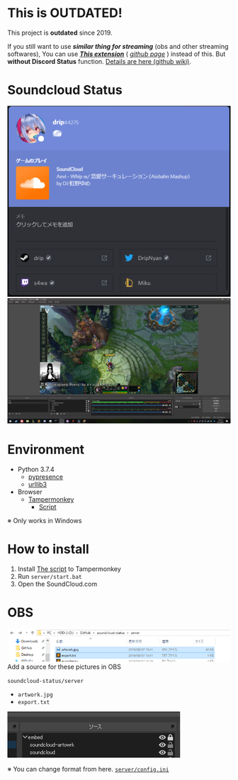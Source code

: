 # This is OUTDATED!
This project is **outdated** since 2019.

If you still want to use _**similar thing for streaming**_ (obs and other streaming softwares), You can use [_**This extension**_](https://chrome.google.com/webstore/detail/soundcloud-player/oackhlcggjandamnkggpfhfjbnecefej) ( [_github page_](https://github.com/S4WA/SoundCloud-Player) ) instead of this. But **without Discord Status** function. [Details are here (github wiki)](https://github.com/S4WA/SoundCloud-Player/wiki/For-Streamers-Gamers).

# Soundcloud Status
![image1](https://github.com/S4WA/files/blob/master/soundcloud-status/Screenshot_1.png?raw=true)  
![image2](https://github.com/S4WA/files/blob/master/soundcloud-status/Screenshot_2.png?raw=true)  

# Environment
 - Python 3.7.4
   - [pypresence](https://github.com/qwertyquerty/pypresence)
   - [urllib3](https://github.com/urllib3/urllib3)
 - Browser
   - [Tampermonkey](https://chrome.google.com/webstore/detail/tampermonkey/dhdgffkkebhmkfjojejmpbldmpobfkfo)
     - [Script](https://github.com/S4WA/soundcloud-status/raw/master/chrome/contents.user.js)

※ Only works in Windows

# How to install
1. Install [The script](https://github.com/S4WA/soundcloud-status/raw/master/chrome/contents.user.js) to Tampermonkey
2. Run ``server/start.bat`` 
3. Open the SoundCloud.com

# OBS
![image3](https://github.com/S4WA/files/blob/master/soundcloud-status/Screenshot_3.png?raw=true)  
Add a source for these pictures in OBS

``soundcloud-status/server``  
- ``artwork.jpg``  
- ``export.txt``  

![image4](https://github.com/S4WA/files/blob/master/soundcloud-status/Screenshot_4.png?raw=true)  

※ You can change format from here. [``server/config.ini``](https://github.com/S4WA/soundcloud-status/blob/master/server/config.ini)
